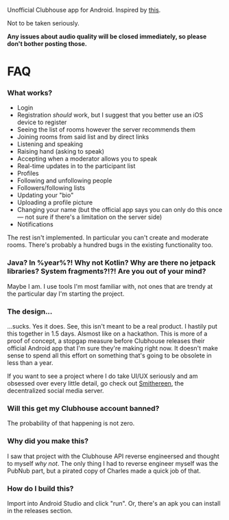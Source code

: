Unofficial Clubhouse app for Android. Inspired by [this](https://github.com/stypr/clubhouse-py).

Not to be taken seriously.

**Any issues about audio quality will be closed immediately, so please don't bother posting those.**

# FAQ
### What works?
* Login
* Registration *should* work, but I suggest that you better use an iOS device to register
* Seeing the list of rooms however the server recommends them
* Joining rooms from said list and by direct links
* Listening and speaking
* Raising hand (asking to speak)
* Accepting when a moderator allows you to speak
* Real-time updates in to the participant list
* Profiles
* Following and unfollowing people
* Followers/following lists
* Updating your "bio"
* Uploading a profile picture
* Changing your name (but the official app says you can only do this once — not sure if there's a limitation on the server side)
* Notifications

The rest isn't implemented. In particular you can't create and moderate rooms. There's probably a hundred bugs in the existing functionality too.

### Java? In %year%?! Why not Kotlin? Why are there no jetpack libraries? System fragments?!?! Are you out of your mind?
Maybe I am. I use tools I'm most familiar with, not ones that are trendy at the particular day I'm starting the project.

### The design...
...sucks. Yes it does. See, this isn't meant to be a real product. I hastily put this together in 1.5 days. Alsmost like on a hackathon. This is more of a proof of concept, a stopgap measure before Clubhouse releases their official Android app that I'm sure they're making right now. It doesn't make sense to spend all this effort on something that's going to be obsolete in less than a year.

If you want to see a project where I do take UI/UX seriously and am obsessed over every little detail, go check out [Smithereen](https://github.com/grishka/Smithereen), the decentralized social media server.

### Will this get my Clubhouse account banned?
The probability of that happening is not zero.

### Why did you make this?
I saw that project with the Clubhouse API reverse engineersed and thought to myself *why not*. The only thing I had to reverse engineer myself was the PubNub part, but a pirated copy of Charles made a quick job of that.

### How do I build this?
Import into Android Studio and click "run". Or, there's an apk you can install in the releases section.
